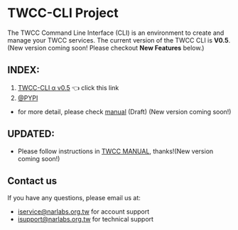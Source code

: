 # TWCC-CLI Project

The TWCC Command Line Interface (CLI) is an environment to create and manage your TWCC services. The current version of the TWCC CLI is **V0.5**. (New version coming soon! Please checkout **New Features** below.)

## INDEX: 
1. [TWCC-CLI α v0.5](https://github.com/TW-NCHC/TWCC-CLI/tree/v0.5) :point_left: click this link
1. [@PYPI](https://pypi.org/project/TWCC-CLI/)

- for more detail, please check [manual](https://man.twcc.ai/@twccdocs/twcc-cli-v05) (Draft) (New version coming soon!)

## UPDATED:
- Please follow instructions in [TWCC MANUAL](https://www.twcc.ai/#doc), thanks!(New version coming soon!)

## Contact us
If you have any questions, please email us at: 
- iservice@narlabs.org.tw for account support
- isupport@narlabs.org.tw for technical support
